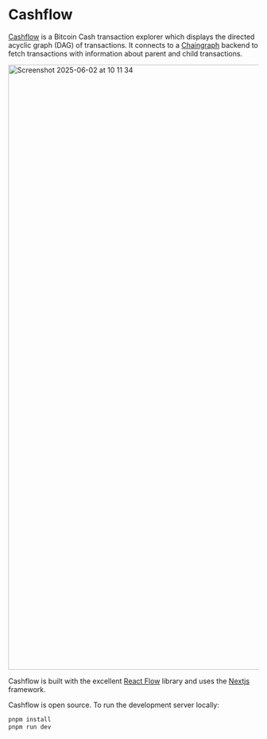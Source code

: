 # Cashflow

[Cashflow](https//cashflow.dev) is a Bitcoin Cash transaction explorer which displays the directed acyclic graph (DAG) of transactions. It connects to a [Chaingraph](https://chaingraph.cash/) backend to fetch transactions with information about parent and child transactions.

<img width="1217" alt="Screenshot 2025-06-02 at 10 11 34" src="https://github.com/user-attachments/assets/d6ddab8f-de62-4e4a-bbf1-c4d819843b8e" />

Cashflow is built with the excellent [React Flow](https://reactflow.dev/) library and uses the [Nextjs](https://nextjs.org/) framework.

Cashflow is open source. To run the development server locally:

```bash
pnpm install
pnpm run dev
```




